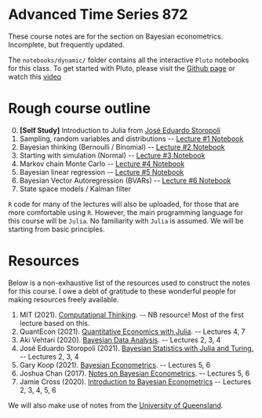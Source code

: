 # Advanced Time Series 872 

These course notes are for the section on Bayesian econometrics. Incomplete, but frequently updated. 

The `notebooks/dynamic/` folder contains all the interactive `Pluto` notebooks for this class. To get started with Pluto, please visit the [Github page](https://github.com/fonsp/Pluto.jl) or watch this [video](https://www.youtube.com/watch?v=OOjKEgbt8AI)  

# Rough course outline

0. **[Self Study]** Introduction to Julia from [José Eduardo Storopoli](https://github.com/storopoli/Julia-Workshop)
1. Sampling, random variables and distributions -- [Lecture #1 Notebook](https://raw.githack.com/DawievLill/AdvancedTimeSeries-872/main/notebooks/static/lecture1-sampling.jl.html)
2. Bayesian thinking (Bernoulli / Binomial) -- [Lecture #2 Notebook]()
3. Starting with simulation (Normal) -- [Lecture #3 Notebook]()
4. Markov chain Monte Carlo -- [Lecture #4 Notebook]()
5. Bayesian linear regression -- [Lecture #5 Notebook]()
6. Bayesian Vector Autoregression (BVARs) -- [Lecture #6 Notebook]()
7. State space models / Kalman filter 

`R` code for many of the lectures will also be uploaded, for those that are more comfortable using `R`. However, the main programming language for this course will be `Julia`. No familiarity with `Julia` is assumed. We will be starting from basic principles. 

# Resources

Below is a non-exhaustive list of the resources used to construct the notes for this course. I owe a debt of gratitude to these wonderful people for making resources freely available. 

1. MIT (2021). [Computational Thinking](https://computationalthinking.mit.edu). -- NB resource! Most of the first lecture based on this. 
2. QuantEcon (2021). [Quantitative Economics with Julia](https://julia.quantecon.org/). -- Lectures 4, 7
3. Aki Vehtari (2020). [Bayesian Data Analysis](https://avehtari.github.io/BDA_course_Aalto/index.html). -- Lectures 2, 3, 4
4. José Eduardo Storopoli (2021). [Bayesian Statistics with Julia and Turing.](https://storopoli.io/Bayesian-Julia/) -- Lectures 2, 3, 4
5. Gary Koop (2021). [Bayesian Econometrics](https://sites.google.com/site/garykoop/teaching/sgpe-bayesian-econometrics). -- Lectures 5, 6
6. Joshua Chan (2017). [Notes on Bayesian Econometrics](https://joshuachan.org/notes_BayesMacro.html). -- Lectures 5, 6
7. Jamie Cross (2020). [Introduction to Bayesian Econometrics](https://github.com/Jamie-L-Cross/Bayes) -- Lectures 2, 3, 4, 5, 6

We will also make use of notes from the [University of Queensland](https://courses.smp.uq.edu.au/MATH2504/).
